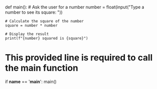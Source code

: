 <!-- Ask the user for a number and print its square (the product of the number times itself).

Here's a sample run of the program (user input is in bold italics):

Type a number to see its square: 4

4.0 squared is 16.0 -->

def main():
    # Ask the user for a number
    number = float(input("Type a number to see its square: "))
    
    # Calculate the square of the number
    square = number * number
    
    # Display the result
    print(f"{number} squared is {square}")

# This provided line is required to call the main function
if __name__ == '__main__':
    main()
